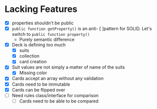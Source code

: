 # Lacking Features
- [x] properties shouldn't be public
- [x] `public function getProperty()` is an anti- [ ]pattern for SOLID. Let's switch to `public function property()`
  - Purely semantic difference
- [x] Deck is defining too much
  - [x] suits
  - [x] collection
  - [x] card creation
- [x] Suit values are not simply a matter of name of the suits
  - [x] Missing color
- [x] Cards accept an array without any validation
- [x] Cards need to be immutable
- [x] Cards can be flipped over
- [ ] Need rules class/interface for comparison
  - [ ] Cards need to be able to be compared
